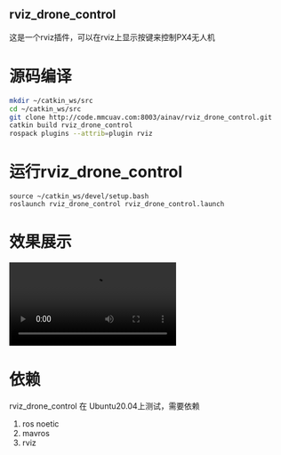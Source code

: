 ## rviz_drone_control

这是一个rviz插件，可以在rviz上显示按键来控制PX4无人机

# 源码编译

```bash
mkdir ~/catkin_ws/src
cd ~/catkin_ws/src
git clone http://code.mmcuav.com:8003/ainav/rviz_drone_control.git
catkin build rviz_drone_control
rospack plugins --attrib=plugin rviz
```

# 运行rviz_drone_control

```
source ~/catkin_ws/devel/setup.bash
roslaunch rviz_drone_control rviz_drone_control.launch
```

# 效果展示

![多机模式](attachment/多机模式.mp4)

# 依赖

rviz_drone_control 在 Ubuntu20.04上测试，需要依赖

1. ros noetic
2. mavros
3. rviz
